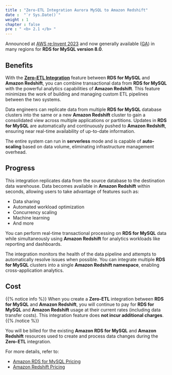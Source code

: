 ```yaml
---
title : "Zero-ETL Integration Aurora MySQL to Amazon Redshift"
date :  "`r Sys.Date()`" 
weight : 1 
chapter : false
pre : " <b> 2.1 </b> "
---
```


Announced at [AWS re:Invent 2023](https://youtu.be/PMfn9_nTDbM?t=7418) and now generally available ([GA](https://aws.amazon.com/about-aws/whats-new/2024/09/amazon-rds-mysql-zero-etl-integration-redshift-generally-available/)) in many regions for **RDS for MySQL version 8.0**.

## Benefits

With the **[Zero-ETL Integration](2-Zero-ETL/)** feature between **RDS for MySQL** and **Amazon Redshift**, you can combine transactional data from **RDS for MySQL** with the powerful analytics capabilities of **Amazon Redshift**. This feature minimizes the work of building and managing custom ETL pipelines between the two systems.

Data engineers can replicate data from multiple **RDS for MySQL** database clusters into the same or a new **Amazon Redshift** cluster to gain a consolidated view across multiple applications or partitions. Updates in **RDS for MySQL** are automatically and continuously pushed to **Amazon Redshift**, ensuring near real-time availability of up-to-date information.

The entire system can run in **serverless** mode and is capable of **auto-scaling** based on data volume, eliminating infrastructure management overhead.

## Progress

This integration replicates data from the source database to the destination data warehouse. Data becomes available in **Amazon Redshift** within seconds, allowing users to take advantage of features such as:

- Data sharing  
- Automated workload optimization  
- Concurrency scaling  
- Machine learning  
- And more

You can perform real-time transactional processing on **RDS for MySQL** data while simultaneously using **Amazon Redshift** for analytics workloads like reporting and dashboards.

The integration monitors the health of the data pipeline and attempts to automatically resolve issues when possible. You can integrate multiple **RDS for MySQL** clusters into a single **Amazon Redshift namespace**, enabling cross-application analytics.

## Cost

{{% notice info %}}
When you create a **Zero-ETL** integration between **RDS for MySQL** and **Amazon Redshift**, you will continue to pay for **RDS for MySQL** and **Amazon Redshift** usage at their current rates (including data transfer costs). This integration feature does **not incur additional charges**.
{{% /notice %}}

You will be billed for the existing **Amazon RDS for MySQL** and **Amazon Redshift** resources used to create and process data changes during the **Zero-ETL** integration.

For more details, refer to:

- [Amazon RDS for MySQL Pricing](https://aws.amazon.com/rds/mysql/pricing/)
- [Amazon Redshift Pricing](https://aws.amazon.com/redshift/pricing/)